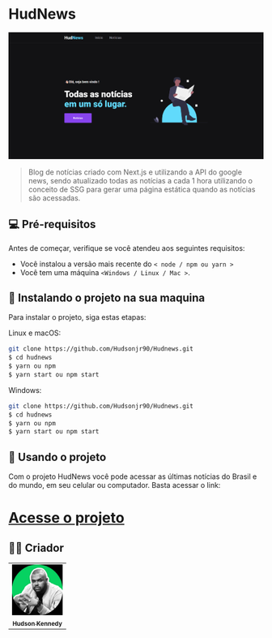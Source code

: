 # HudNews

<img src="public/images/hudnews.png" alt="exemplo imagem">

> Blog de notícias criado com Next.js e utilizando a API do google news, sendo atualizado todas as notícias a cada 1 hora utilizando o conceito de SSG para gerar uma página estática quando as notícias são acessadas.

## 💻 Pré-requisitos

Antes de começar, verifique se você atendeu aos seguintes requisitos:

<!---Estes são apenas requisitos de exemplo. Adicionar, duplicar ou remover conforme necessário--->

- Você instalou a versão mais recente do `< node / npm ou yarn >`
- Você tem uma máquina `<Windows / Linux / Mac >`.

## 🚀 Instalando o projeto <BlogNews> na sua maquina

Para instalar o projeto, siga estas etapas:

Linux e macOS:

```bash
git clone https://github.com/Hudsonjr90/Hudnews.git
$ cd hudnews
$ yarn ou npm
$ yarn start ou npm start
```

Windows:

```bash
git clone https://github.com/Hudsonjr90/Hudnews.git
$ cd hudnews
$ yarn ou npm
$ yarn start ou npm start
```

## 🧾 Usando o projeto

Com o projeto HudNews você pode acessar as últimas notícias do Brasil e do mundo, em seu celular ou computador. Basta acessar o link:

# <a href="https://">Acesse o projeto</a>

## 🧑‍💻 Criador

<table>
  <tr>
    <td align="center">
      <a href="https://github.com/hudshow90">
        <img src="./public/images/my.webp" width="100px;" alt="Foto"/><br>
        <sub>
          <b>Hudson Kennedy</b>
        </sub>
      </a>
    </td>
  </tr>
</table>

